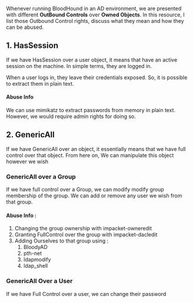 
Whenever running BloodHound in an AD environment, we are presented with different **OutBound Controls** over  **Owned Objects**.  In this resource, I list those Outbound Control rights, discuss what they mean and how they can be abused.




## 1. HasSession


If we have HasSession over a user object, it means that have an active session on the machine. In simple terms, they are logged in. 

When a user logs in, they leave their credentials exposed. So, it is possible to extract them in plain text. 



#### Abuse Info

We can use mimikatz to extract passwords from memory in plain text. However, we would require admin rights for doing so.



## 2. GenericAll


If we have GenericAll over an object, it essentially means that we have full control over that object. From here on, We can manipulate this object however we wish



### GenericAll over a Group

If we have full control over a Group, we can modify modify group membership of the group. We can add or remove any user we wish from that group. 


#### Abuse Info :


1. Changing the group ownership with impacket-owneredit
2. Granting FullControl over the group with impacket-dacledit
3. Adding Ourselves to that group using : 
	1. BloodyAD
	2. pth-net
	3. ldapmodify
	4. ldap_shell



### GenericAll Over a User

If we have Full Control over a user, we can change their password




